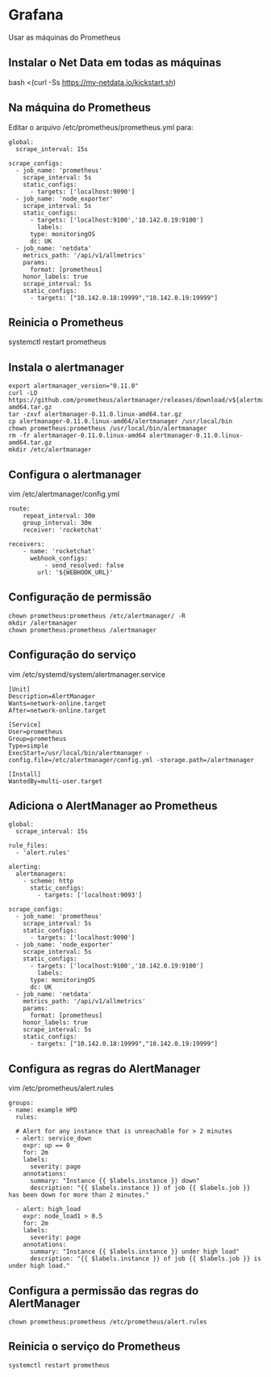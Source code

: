 # Grafana

Usar as máquinas do Prometheus

## Instalar o Net Data em todas as máquinas
bash <(curl -Ss https://my-netdata.io/kickstart.sh)

## Na máquina do Prometheus
Editar o arquivo /etc/prometheus/prometheus.yml para:
```
global:
  scrape_interval: 15s

scrape_configs:
  - job_name: 'prometheus'
    scrape_interval: 5s
    static_configs:
      - targets: ['localhost:9090']
  - job_name: 'node_exporter'
    scrape_interval: 5s
    static_configs:
      - targets: ['localhost:9100','10.142.0.19:9100']
        labels:
	  type: monitoringOS
	  dc: UK
  - job_name: 'netdata'
    metrics_path: '/api/v1/allmetrics'
    params:
      format: [prometheus]
    honor_labels: true
    scrape_interval: 5s
    static_configs:
      - targets: ["10.142.0.18:19999","10.142.0.19:19999"]
```

## Reinicia o Prometheus
systemctl restart prometheus

## Instala o alertmanager
```
export alertmanager_version="0.11.0"
curl -LO https://github.com/prometheus/alertmanager/releases/download/v${alertmanager_version}/alertmanager-${alertmanager_version}.linux-amd64.tar.gz
tar -zxvf alertmanager-0.11.0.linux-amd64.tar.gz
cp alertmanager-0.11.0.linux-amd64/alertmanager /usr/local/bin
chown prometheus:prometheus /usr/local/bin/alertmanager
rm -fr alertmanager-0.11.0.linux-amd64 alertmanager-0.11.0.linux-amd64.tar.gz
mkdir /etc/alertmanager
```

## Configura o alertmanager
vim /etc/alertmanager/config.yml
```
route:
    repeat_interval: 30m
    group_interval: 30m
    receiver: 'rocketchat'

receivers:
    - name: 'rocketchat'
      webhook_configs:
          - send_resolved: false
	    url: '${WEBHOOK_URL}'
```

## Configuração de permissão
```
chown prometheus:prometheus /etc/alertmanager/ -R
mkdir /alertmanager
chown prometheus:prometheus /alertmanager
```

## Configuração do serviço
vim /etc/systemd/system/alertmanager.service
```
[Unit]
Description=AlertManager
Wants=network-online.target
After=network-online.target

[Service]
User=prometheus
Group=prometheus
Type=simple
ExecStart=/usr/local/bin/alertmanager -config.file=/etc/alertmanager/config.yml -storage.path=/alertmanager

[Install]
WantedBy=multi-user.target
```

## Adiciona o AlertManager ao Prometheus
```
global:
  scrape_interval: 15s

rule_files:
  - 'alert.rules'

alerting:
  alertmanagers:
    - scheme: http
      static_configs:
        - targets: ['localhost:9093']

scrape_configs:
  - job_name: 'prometheus'
    scrape_interval: 5s
    static_configs:
      - targets: ['localhost:9090']
  - job_name: 'node_exporter'
    scrape_interval: 5s
    static_configs:
      - targets: ['localhost:9100','10.142.0.19:9100']
        labels:
	  type: monitoringOS
	  dc: UK
  - job_name: 'netdata'
    metrics_path: '/api/v1/allmetrics'
    params:
      format: [prometheus]
    honor_labels: true
    scrape_interval: 5s
    static_configs:
      - targets: ["10.142.0.18:19999","10.142.0.19:19999"]
```

## Configura as regras do AlertManager
vim /etc/prometheus/alert.rules
```
groups:
- name: example HPD
  rules:

  # Alert for any instance that is unreachable for > 2 minutes
  - alert: service_down
    expr: up == 0
    for: 2m
    labels:
      severity: page
    annotations:
      summary: "Instance {{ $labels.instance }} down"
      description: "{{ $labels.instance }} of job {{ $labels.job }} has been down for more than 2 minutes."

  - alert: high_load
    expr: node_load1 > 0.5
    for: 2m
    labels:
      severity: page
    annotations:
      summary: "Instance {{ $labels.instance }} under high load"
      description: "{{ $labels.instance }} of job {{ $labels.job }} is under high load."
```

## Configura a permissão das regras do AlertManager
```
chown prometheus:prometheus /etc/prometheus/alert.rules
```

## Reinicia o serviço do Prometheus
```
systemctl restart prometheus
```
